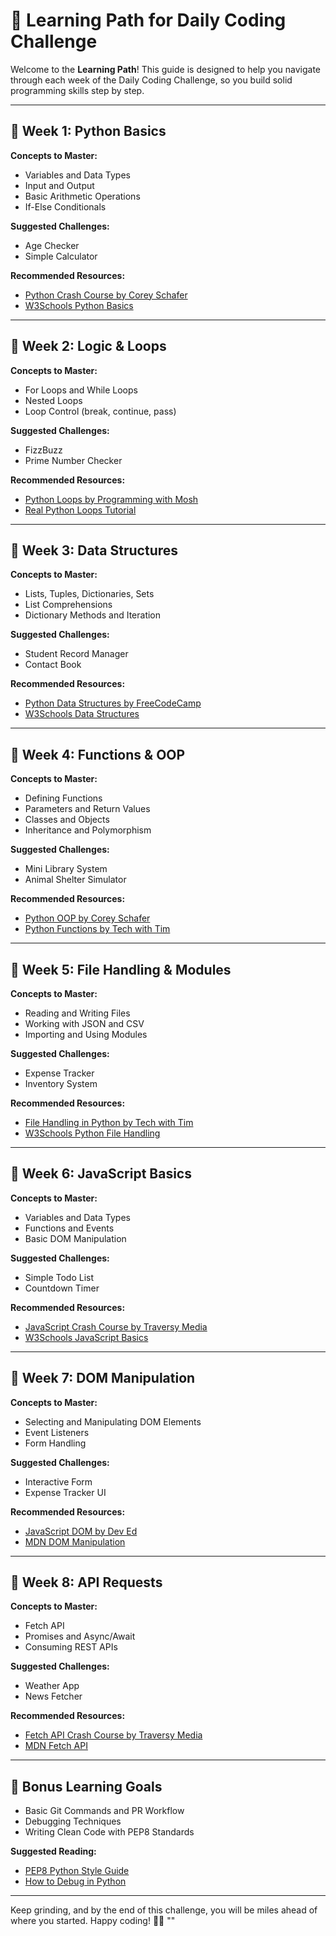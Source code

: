 # 📘 Learning Path for Daily Coding Challenge

Welcome to the **Learning Path**! This guide is designed to help you navigate through each week of the Daily Coding Challenge, so you build solid programming skills step by step.

---

## 🚀 Week 1: Python Basics

**Concepts to Master:**

- Variables and Data Types
- Input and Output
- Basic Arithmetic Operations
- If-Else Conditionals

**Suggested Challenges:**

- Age Checker
- Simple Calculator

**Recommended Resources:**

- [Python Crash Course by Corey Schafer](https://youtu.be/JJmcL1N2KQs)
- [W3Schools Python Basics](https://www.w3schools.com/python/)

---

## 🚀 Week 2: Logic & Loops

**Concepts to Master:**

- For Loops and While Loops
- Nested Loops
- Loop Control (break, continue, pass)

**Suggested Challenges:**

- FizzBuzz
- Prime Number Checker

**Recommended Resources:**

- [Python Loops by Programming with Mosh](https://youtu.be/6iF8Xb7Z3wQ)
- [Real Python Loops Tutorial](https://realpython.com/python-loops/)

---

## 🚀 Week 3: Data Structures

**Concepts to Master:**

- Lists, Tuples, Dictionaries, Sets
- List Comprehensions
- Dictionary Methods and Iteration

**Suggested Challenges:**

- Student Record Manager
- Contact Book

**Recommended Resources:**

- [Python Data Structures by FreeCodeCamp](https://youtu.be/kqtD5dpn9C8)
- [W3Schools Data Structures](https://www.w3schools.com/python/python_lists.asp)

---

## 🚀 Week 4: Functions & OOP

**Concepts to Master:**

- Defining Functions
- Parameters and Return Values
- Classes and Objects
- Inheritance and Polymorphism

**Suggested Challenges:**

- Mini Library System
- Animal Shelter Simulator

**Recommended Resources:**

- [Python OOP by Corey Schafer](https://youtu.be/ZDa-Z5JzLYM)
- [Python Functions by Tech with Tim](https://youtu.be/k9TUPpGqYTo)

---

## 🚀 Week 5: File Handling & Modules

**Concepts to Master:**

- Reading and Writing Files
- Working with JSON and CSV
- Importing and Using Modules

**Suggested Challenges:**

- Expense Tracker
- Inventory System

**Recommended Resources:**

- [File Handling in Python by Tech with Tim](https://youtu.be/Uh2ebFW8OYM)
- [W3Schools Python File Handling](https://www.w3schools.com/python/python_file_handling.asp)

---

## 🚀 Week 6: JavaScript Basics

**Concepts to Master:**

- Variables and Data Types
- Functions and Events
- Basic DOM Manipulation

**Suggested Challenges:**

- Simple Todo List
- Countdown Timer

**Recommended Resources:**

- [JavaScript Crash Course by Traversy Media](https://youtu.be/hdI2bqOjy3c)
- [W3Schools JavaScript Basics](https://www.w3schools.com/js/)

---

## 🚀 Week 7: DOM Manipulation

**Concepts to Master:**

- Selecting and Manipulating DOM Elements
- Event Listeners
- Form Handling

**Suggested Challenges:**

- Interactive Form
- Expense Tracker UI

**Recommended Resources:**

- [JavaScript DOM by Dev Ed](https://youtu.be/wiozYyXQEVk)
- [MDN DOM Manipulation](https://developer.mozilla.org/en-US/docs/Web/API/Document_Object_Model)

---

## 🚀 Week 8: API Requests

**Concepts to Master:**

- Fetch API
- Promises and Async/Await
- Consuming REST APIs

**Suggested Challenges:**

- Weather App
- News Fetcher

**Recommended Resources:**

- [Fetch API Crash Course by Traversy Media](https://youtu.be/Oive66jrwBs)
- [MDN Fetch API](https://developer.mozilla.org/en-US/docs/Web/API/Fetch_API)

---

## 🎯 Bonus Learning Goals

- Basic Git Commands and PR Workflow
- Debugging Techniques
- Writing Clean Code with PEP8 Standards

**Suggested Reading:**

- [PEP8 Python Style Guide](https://peps.python.org/pep-0008/)
- [How to Debug in Python](https://realpython.com/python-debugging-pdb/)

---

Keep grinding, and by the end of this challenge, you will be miles ahead of where you started. Happy coding! 🚀🔥
""
